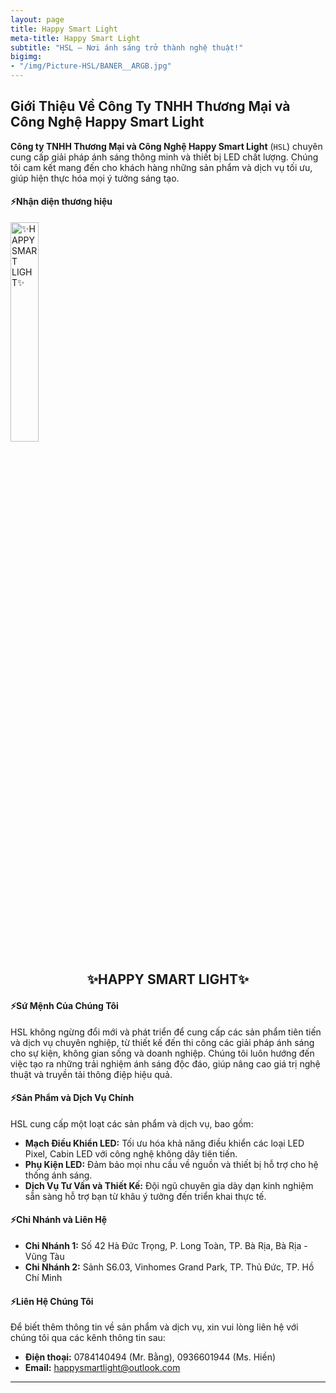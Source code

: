 ```yaml
---
layout: page
title: Happy Smart Light
meta-title: Happy Smart Light
subtitle: "HSL – Nơi ánh sáng trở thành nghệ thuật!"
bigimg:
- "/img/Picture-HSL/BANER__ARGB.jpg"
---
```


## **Giới Thiệu Về Công Ty TNHH Thương Mại và Công Nghệ Happy Smart Light**

**Công ty TNHH Thương Mại và Công Nghệ Happy Smart Light** (`HSL`) chuyên cung cấp giải pháp ánh sáng thông minh và thiết bị LED chất lượng. Chúng tôi cam kết mang đến cho khách hàng những sản phẩm và dịch vụ tối ưu, giúp hiện thực hóa mọi ý tưởng sáng tạo.

#### ⚡Nhận diện thương hiệu
<div class="text-center">
  <a target="_blank" rel="noopener" href="/" class="project-link" title="✨HAPPY SMART LIGHT✨">
    <img src="{{ site.baseurl }}/img/Picture-HSL/avatar_site.png" class="img-rounded" alt="✨HAPPY SMART LIGHT✨" width="30%" />
  </a>
  <h2 style="text-align: center;">✨HAPPY SMART LIGHT✨</h2>
</div>


#### ⚡**Sứ Mệnh Của Chúng Tôi**
HSL không ngừng đổi mới và phát triển để cung cấp các sản phẩm tiên tiến và dịch vụ chuyên nghiệp, từ thiết kế đến thi công các giải pháp ánh sáng cho sự kiện, không gian sống và doanh nghiệp. Chúng tôi luôn hướng đến việc tạo ra những trải nghiệm ánh sáng độc đáo, giúp nâng cao giá trị nghệ thuật và truyền tải thông điệp hiệu quả.

#### ⚡**Sản Phẩm và Dịch Vụ Chính**
HSL cung cấp một loạt các sản phẩm và dịch vụ, bao gồm:
- **Mạch Điều Khiển LED:** Tối ưu hóa khả năng điều khiển các loại LED Pixel, Cabin LED với công nghệ không dây tiên tiến.
- **Phụ Kiện LED:** Đảm bảo mọi nhu cầu về nguồn và thiết bị hỗ trợ cho hệ thống ánh sáng.
- **Dịch Vụ Tư Vấn và Thiết Kế:** Đội ngũ chuyên gia dày dạn kinh nghiệm sẵn sàng hỗ trợ bạn từ khâu ý tưởng đến triển khai thực tế.

#### ⚡**Chi Nhánh và Liên Hệ**
- **Chi Nhánh 1:** Số 42 Hà Đức Trọng, P. Long Toàn, TP. Bà Rịa, Bà Rịa - Vũng Tàu
- **Chi Nhánh 2:** Sảnh S6.03, Vinhomes Grand Park, TP. Thủ Đức, TP. Hồ Chí Minh

#### ⚡**Liên Hệ Chúng Tôi**
Để biết thêm thông tin về sản phẩm và dịch vụ, xin vui lòng liên hệ với chúng tôi qua các kênh thông tin sau:  
- **Điện thoại:** 0784140494 (Mr. Bằng), 0936601944 (Ms. Hiền)  
- **Email:** happysmartlight@outlook.com  

---

